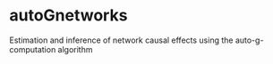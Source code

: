 # autoGnetworks
Estimation and inference of network causal effects using the auto-g-computation algorithm
